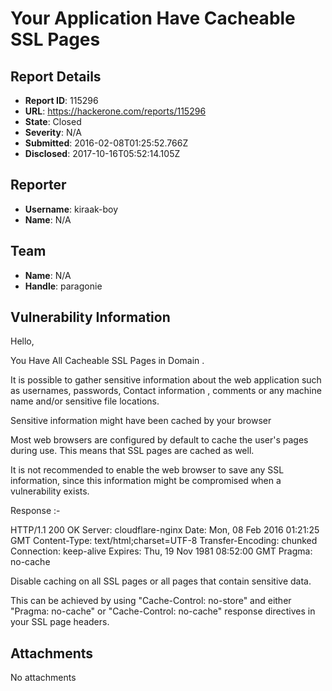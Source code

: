 # Your Application Have Cacheable SSL Pages

## Report Details
- **Report ID**: 115296
- **URL**: https://hackerone.com/reports/115296
- **State**: Closed
- **Severity**: N/A
- **Submitted**: 2016-02-08T01:25:52.766Z
- **Disclosed**: 2017-10-16T05:52:14.105Z

## Reporter
- **Username**: kiraak-boy
- **Name**: N/A

## Team
- **Name**: N/A
- **Handle**: paragonie

## Vulnerability Information
Hello,

You Have All Cacheable SSL Pages in Domain .

It is possible to gather sensitive information about the web application such as usernames, passwords, Contact information , comments or any machine name and/or sensitive file locations.

Sensitive information might have been cached by your browser

Most web browsers are configured by default to cache the user's pages during use. This means that SSL pages are cached as well. 

It is not recommended to enable the web browser to save any SSL information, since this information might be compromised when a vulnerability exists.

Response :-

HTTP/1.1 200 OK
Server: cloudflare-nginx
Date: Mon, 08 Feb 2016 01:21:25 GMT
Content-Type: text/html;charset=UTF-8
Transfer-Encoding: chunked
Connection: keep-alive
Expires: Thu, 19 Nov 1981 08:52:00 GMT
Pragma: no-cache

Disable caching on all SSL pages or all pages that contain sensitive data.

This can be achieved by using "Cache-Control: no-store" and either "Pragma: no-cache" or "Cache-Control: no-cache" response directives in your SSL page headers.


## Attachments
No attachments
